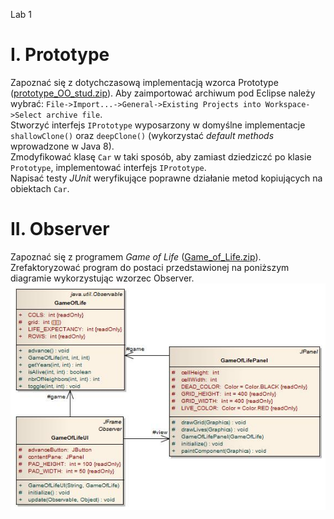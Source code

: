 Lab 1 

I. Prototype
============

Zapoznać się z dotychczasową implementacją wzorca Prototype ([prototype\_OO\_stud.zip](./prototype_OO_stud.zip)). Aby zaimportować archiwum pod Eclipse należy wybrać: `File->Import...->General->Existing Projects into Workspace->Select archive file`.  
Stworzyć interfejs `IPrototype` wyposarzony w domyślne implementacje `shallowClone()` oraz `deepClone()` (wykorzystać _default methods_ wprowadzone w Java 8).  
Zmodyfikować klasę `Car` w taki sposób, aby zamiast dziedziczć po klasie `Prototype`, implementować interfejs `IPrototype`.  
Napisać testy _JUnit_ weryfikujące poprawne działanie metod kopiujących na obiektach `Car`.

II. Observer
============

Zapoznać się z programem _Game of Life_ ([Game\_of\_Life.zip](./Game_of_Life.zip)). Zrefaktoryzować program do postaci przedstawionej na poniższym diagramie wykorzystując wzorzec Observer. ![Game_of_Life_with_Observer](./Game_of_Life_with_Observer.jpg)